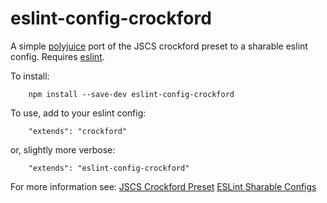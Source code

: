 # eslint-config-crockford

A simple [polyjuice](https://github.com/brenolf/polyjuice) port of the JSCS crockford preset to a sharable eslint config. Requires [eslint](https://github.com/eslint/eslint).

To install:
```
	npm install --save-dev eslint-config-crockford
```

To use, add to your eslint config: 
```
	"extends": "crockford"
```

or, slightly more verbose:
```
	"extends": "eslint-config-crockford"
```

For more information see:
[JSCS Crockford Preset](https://github.com/jscs-dev/node-jscs/blob/master/presets/crockford.json)
[ESLint Sharable Configs](http://eslint.org/docs/developer-guide/shareable-configs)